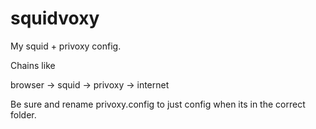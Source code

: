 # squidvoxy
My squid + privoxy config. 

Chains like

browser -> squid -> privoxy -> internet

Be sure and rename privoxy.config to just config when its in the correct folder.
